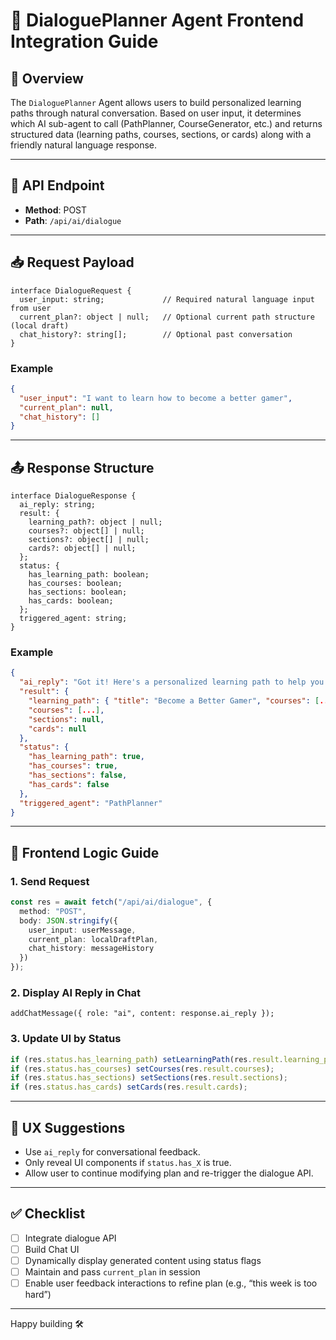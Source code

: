 # 🧠 DialoguePlanner Agent Frontend Integration Guide

## 📌 Overview

The `DialoguePlanner` Agent allows users to build personalized learning paths through natural conversation. Based on user input, it determines which AI sub-agent to call (PathPlanner, CourseGenerator, etc.) and returns structured data (learning paths, courses, sections, or cards) along with a friendly natural language response.

---

## 🧱 API Endpoint

- **Method**: POST  
- **Path**: `/api/ai/dialogue`

---

## 📥 Request Payload

```
interface DialogueRequest {
  user_input: string;             // Required natural language input from user
  current_plan?: object | null;   // Optional current path structure (local draft)
  chat_history?: string[];        // Optional past conversation
}
```

### Example

```json
{
  "user_input": "I want to learn how to become a better gamer",
  "current_plan": null,
  "chat_history": []
}
```

---

## 📤 Response Structure

```
interface DialogueResponse {
  ai_reply: string;
  result: {
    learning_path?: object | null;
    courses?: object[] | null;
    sections?: object[] | null;
    cards?: object[] | null;
  };
  status: {
    has_learning_path: boolean;
    has_courses: boolean;
    has_sections: boolean;
    has_cards: boolean;
  };
  triggered_agent: string;
}
```

### Example

```json
{
  "ai_reply": "Got it! Here's a personalized learning path to help you become a better gamer.",
  "result": {
    "learning_path": { "title": "Become a Better Gamer", "courses": [...] },
    "courses": [...],
    "sections": null,
    "cards": null
  },
  "status": {
    "has_learning_path": true,
    "has_courses": true,
    "has_sections": false,
    "has_cards": false
  },
  "triggered_agent": "PathPlanner"
}
```

---

## 🧩 Frontend Logic Guide

### 1. Send Request

```ts
const res = await fetch("/api/ai/dialogue", {
  method: "POST",
  body: JSON.stringify({
    user_input: userMessage,
    current_plan: localDraftPlan,
    chat_history: messageHistory
  })
});
```

### 2. Display AI Reply in Chat

```tsx
addChatMessage({ role: "ai", content: response.ai_reply });
```

### 3. Update UI by Status

```ts
if (res.status.has_learning_path) setLearningPath(res.result.learning_path);
if (res.status.has_courses) setCourses(res.result.courses);
if (res.status.has_sections) setSections(res.result.sections);
if (res.status.has_cards) setCards(res.result.cards);
```

---

## 🎯 UX Suggestions

- Use `ai_reply` for conversational feedback.
- Only reveal UI components if `status.has_X` is true.
- Allow user to continue modifying plan and re-trigger the dialogue API.

---

## ✅ Checklist

- [ ] Integrate dialogue API
- [ ] Build Chat UI
- [ ] Dynamically display generated content using status flags
- [ ] Maintain and pass `current_plan` in session
- [ ] Enable user feedback interactions to refine plan (e.g., “this week is too hard”)

---

Happy building 🛠